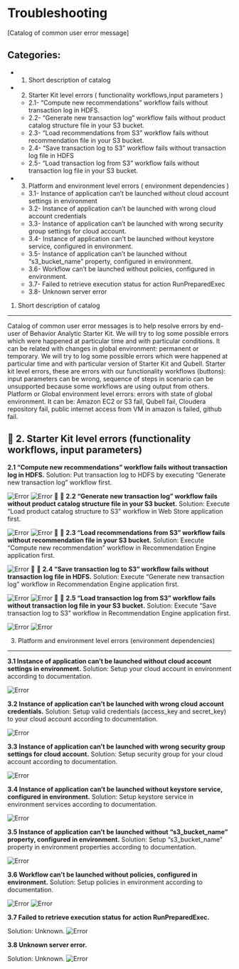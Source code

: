 Troubleshooting
===============
[Catalog of common user error message]

Categories:
-----------
- 1. Short description of catalog
- 2. Starter Kit level errors ( functionality workflows,input parameters )
  - 2.1- “Compute new recommendations” workflow fails without transaction log in HDFS.
  - 2.2- “Generate new transaction log” workflow fails without product catalog structure file in your S3 bucket.
  - 2.3- “Load recommendations from S3” workflow fails without recommendation file in your S3 bucket.
  - 2.4- “Save transaction log to S3” workflow fails without transaction log file in HDFS
  - 2.5- “Load transaction log from S3” workflow fails without transaction log file in your S3 bucket.
- 3. Platform and environment level errors ( environment dependencies )
  - 3.1- Instance of application can’t be launched without cloud account settings in environment
  - 3.2- Instance of application can’t be launched with wrong cloud account credentials
  - 3.3- Instance of application can’t be launched with wrong security group settings for cloud account.
  - 3.4- Instance of application can’t be launched without keystore service, configured in environment.
  - 3.5- Instance of application can’t be launched without “s3_bucket_name” property, configured in environment.
  - 3.6- Workflow can’t be launched without policies, configured in environment.
  - 3.7- Failed to retrieve execution status for action RunPreparedExec
  - 3.8- Unknown server error


1. Short description of catalog
-------------------------------
Catalog of common user error messages is to help resolve errors by end-user of Behavior Analytic Starter Kit. We will try to log some possible errors which were happened at particular time and with particular conditions. It can be related with changes in global environment: permanent or temporary. We will try to log some possible errors which were happened at particular time and with particular version of Starter Kit and Qubell.
Starter kit level errors, these are errors with our functionality workflows (buttons): input parameters can be wrong, sequence of steps in scenario can be unsupported  because some workflows are using output from others. Platform or Global environment level errors: errors with state of global environment. It can be: Amazon EC2 or S3 fail, Qubell fail, Cloudera repository fail, public internet access from VM in amazon is failed, github fail. 


2. Starter Kit level errors (functionality workflows, input parameters)
-----------------------------------------------------------------------

**2.1 “Compute new recommendations” workflow fails without transaction log in HDFS.**
Solution: Put transaction log to HDFS by executing “Generate new transaction log” workflow first.

![Error](/Images/2.1a.png)
![Error](/Images/2.1b.png)


**2.2 “Generate new transaction log” workflow fails without product catalog structure file in your S3 bucket.**
Solution: Execute “Load product catalog structure to S3” workflow in Web Store application first.

![Error](/Images/2.2a.png)
![Error](/Images/2.2b.png)


**2.3 “Load recommendations from S3” workflow fails without recommendation file in your S3 bucket.**
Solution: Execute “Compute new recommendation” workflow in Recommendation Engine application first.

![Error](/Images/2.3.png)


**2.4 “Save transaction log to S3” workflow fails without transaction log file in HDFS.**
Solution: Execute “Generate new transaction log” workflow in Recommendation Engine application first.

![Error](/Images/2.4a.png)
![Error](/Images/2.4b.png)


**2.5 “Load transaction log from S3” workflow fails without transaction log file in your S3 bucket.**
Solution: Execute “Save transaction log to S3” workflow in Recommendation Engine application first.

![Error](/Images/2.5a.png)
![Error](/Images/2.5b.png)


3. Platform and environment level errors (environment dependencies)
-------------------------------------------------------------------

**3.1 Instance of application can’t be launched without cloud account settings in environment.**
Solution: Setup your cloud account in environment according to documentation. 

![Error](/Images/3.1.png)


**3.2 Instance of application can’t be launched with wrong cloud account credentials.**
Solution: Setup valid credentials (access_key and secret_key) to your cloud account according to documentation.

![Error](/Images/3.2.png)


**3.3 Instance of application can’t be launched with wrong security group settings for cloud account.**
Solution: Setup security group for your cloud account according to documentation.

![Error](/Images/3.3.png)


**3.4 Instance of application can’t be launched without keystore service, configured in environment.**
Solution: Setup keystore service in environment services  according to documentation.

![Error](/Images/3.4.png)


**3.5 Instance of application can’t be launched without “s3_bucket_name” property, configured in environment.**
Solution: Setup “s3_bucket_name” property in environment properties according to documentation.

![Error](/Images/3.5.png)


**3.6 Workflow can’t be launched without policies, configured in environment.**
Solution: Setup policies in environment  according to documentation.

![Error](/Images/3.6a.png)
![Error](/Images/3.6b.png)


**3.7 Failed to retrieve execution status for action RunPreparedExec.**

Solution: Unknown.
![Error](/Images/3.7.png)


**3.8 Unknown server error.**

Solution: Unknown.
![Error](/Images/3.8.png)





